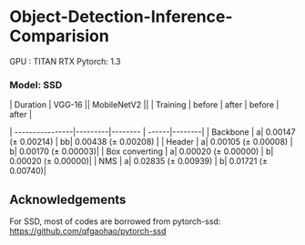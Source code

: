 # Object-Detection-Inference-Comparision

GPU : TITAN RTX
Pytorch: 1.3

### Model: SSD

| Duration        | VGG-16          || MobileNetV2    ||
| Training        | before  | after  | before  | after |

| ----------------|---------|-------- | ------|--------|
| Backbone        | a| 0.00147 (± 0.00214)      | bb| 0.00438  (± 0.00208) |
| Header          | a| 0.00105 (± 0.00008)      | b|  0.00170  (± 0.00003)|
| Box converting  | a| 0.00020 (± 0.00000)      | b|  0.00020  (± 0.00000)|
| NMS             | a| 0.02835 (± 0.00939)      | b|  0.01721  (± 0.00740)|




## Acknowledgements
For SSD, most of codes are borrowed from pytorch-ssd:
https://github.com/qfgaohao/pytorch-ssd
